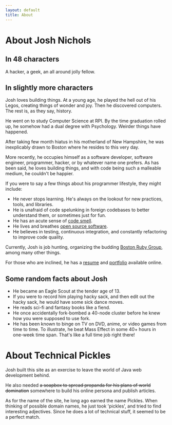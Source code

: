 ```yaml
---
layout: default
title: About
---
```


# About Josh Nichols

## In 48 characters

A hacker, a geek, an all around jolly fellow.

## In slightly more characters

Josh loves building things. At a young age, he played the hell out of his Legos, creating things of wonder and joy. Then he discovered computers. The rest is, as they say, history.

He went on to study Computer Science at RPI. By the time graduation rolled up, he somehow had a dual degree with Psychology. Weirder things have happened.

After taking few month hiatus in his motherland of New Hampshire, he was inexplicably drawn to Boston where he resides to this very day.

More recently, he occupies himself as a software developer, software engineer, programmer, hacker, or by whatever name one prefers. As has been said, he loves building things, and with code being such a malleable medium, he couldn't be happier.

If you were to say a few things about his programmer lifestyle, they might include:

 * He never stops learning. He's always on the lookout for new practices, tools, and libraries.
 * He is unafraid of code spelunking in foreign codebases to better understand them, or sometimes just for fun.
 * He has an acute sense of [code smell](http://martinfowler.com/bliki/CodeSmell.html).
 * He lives and breathes [open source software](http://github.com/technicalpickles).
 * He believes in testing, continuous integration, and constantly refactoring to improve code quality.

Currently, Josh is job hunting, organizing the budding [Boston Ruby Group](http://bostonrb.org), among many other things.

For those who are inclined, he has a [resume](/resume) and [portfolio](/portfolio) available online.

## Some random facts about Josh

 * He became an Eagle Scout at the tender age of 13.
 * If you were to record him playing hacky sack, and then edit out the hacky sack, he would have some sick dance moves.
 * He reads sci-fi and fantasy books like a fiend.
 * He once accidentally fork-bombed a 40-node cluster before he knew how you were supposed to use fork.
 * He has been known to binge on TV on DVD, anime, or video games from time to time. To illustrate, he beat Mass Effect in some 40+ hours in one-week time span. That's like a full time job right there!

# About Technical Pickles

Josh built this site as an exercise to leave the world of Java web development behind.

He also needed <del>a soapbox to spread propanda for his plans of world domination</del> somewhere to build his online persona and publish articles.

As for the name of the site, he long ago earned the name Pickles. When thinking of possible domain names, he just took 'pickles', and tried to find interesting adjectives. Since he does a lot of technical stuff, it seemed to be a perfect match.

